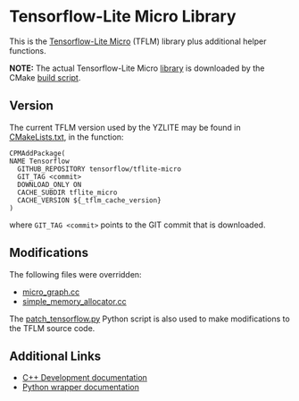 # Tensorflow-Lite Micro Library

This is the [Tensorflow-Lite Micro](https://github.com/tensorflow/tflite-micro) (TFLM) library plus additional helper functions.

__NOTE:__ The actual Tensorflow-Lite Micro [library](https://github.com/tensorflow/tflite-micro) is downloaded by the CMake [build script](./CMakeLists.txt).

## Version

The current TFLM version used by the YZLITE may be found in [CMakeLists.txt](./CMakeLists.txt), in the function:

```
CPMAddPackage(
NAME Tensorflow
  GITHUB_REPOSITORY tensorflow/tflite-micro
  GIT_TAG <commit>
  DOWNLOAD_ONLY ON
  CACHE_SUBDIR tflite_micro
  CACHE_VERSION ${_tflm_cache_version}
)
```

where `GIT_TAG <commit>` points to the GIT commit that is downloaded.

## Modifications

The following files were overridden:  

- [micro_graph.cc](./micro_graph.cc)
- [simple_memory_allocator.cc](./simple_memory_allocator.cc)

The [patch_tensorflow.py](./patch_tensorflow.py) Python script is also used to make modifications to the TFLM source code.

## Additional Links

- [C++ Development documentation](https://github.com/chenxingqiang/yzlite/docs/cpp_development/index.html)
- [Python wrapper documentation](https://github.com/chenxingqiang/yzlite/docs/cpp_development/wrappers/tflite_micro_wrapper.html)
